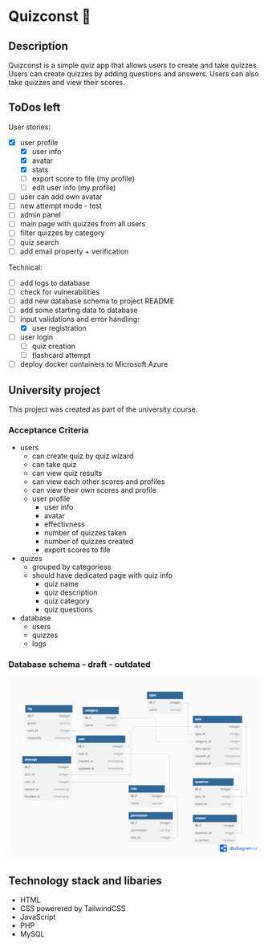 # Quizconst 🔷

## Description

Quizconst is a simple quiz app that allows users to create and take quizzes. Users can create quizzes by adding questions and answers. Users can also take quizzes and view their scores.

## ToDos left

User stories:

- [x] user profile
  - [x] user info
  - [x] avatar
  - [x] stats
  - [ ] export score to file (my profile)
  - [ ] edit user info (my profile)
- [ ] user can add own avatar
- [ ] new attempt mode - test
- [ ] admin panel
- [ ] main page with quizzes from all users
- [ ] filter quizzes by category
- [ ] quiz search
- [ ] add email property + verification

Technical:

- [ ] add logs to database
- [ ] check for vulnerabilities
- [ ] add new database schema to project README
- [ ] add some starting data to database
- [ ] input validations and error handling:
  - [x] user registration
- [ ] user login
  - [ ] quiz creation
  - [ ] flashcard attempt
- [ ] deploy docker containers to Microsoft Azure

## University project

This project was created as part of the university course.

### Acceptance Criteria

- users
  - can create quiz by quiz wizard
  - can take quiz
  - can view quiz results
  - can view each other scores and profiles
  - can view their own scores and profile
  - user profile
    - user info
    - avatar
    - effectivness
    - number of quizzes taken
    - number of quizzes created
    - export scores to file
- quizes
  - grouped by categoriess
  - should have dedicated page with quiz info
    - quiz name
    - quiz description
    - quiz category
    - quiz questions
- database
  - users
  - quizzes
  - logs

### Database schema - draft - outdated

![schema img](dbschema.png)

## Technology stack and libaries

- HTML
- CSS powerered by TailwindCSS
- JavaScript
- PHP
- MySQL
